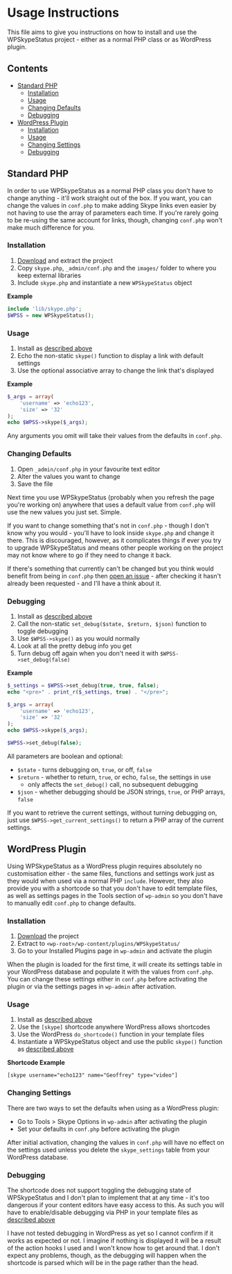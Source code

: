# Usage Instructions #

This file aims to give you instructions on how to install and use the WPSkypeStatus project - either as a normal PHP class or as WordPress plugin.

## Contents ##

* [Standard PHP](#standard-php)
    * [Installation](#installation)
    * [Usage](#usage)
    * [Changing Defaults](#changing-defaults)
    * [Debugging](#debugging)
* [WordPress Plugin](#wordpress-plugin)
    * [Installation](#installation-1)
    * [Usage](#usage-1)
    * [Changing Settings](#changing-settings)
    * [Debugging](#debugging-1)

## Standard PHP ##

In order to use WPSkypeStatus as a normal PHP class you don't have to change anything - it'll work straight out of the box. If you want, you can change the values in `conf.php` to make adding Skype links even easier by not having to use the array of parameters each time. If you're rarely going to be re-using the same account for links, though, changing `conf.php` won't make much difference for you.

### Installation ###

1. [Download](https://github.com/Ultrabenosaurus/WPSkypeStatus/zipball/master) and extract the project
2. Copy `skype.php`, `_admin/conf.php` and the `images/` folder to where you keep external libraries
2. Include `skype.php` and instantiate a new `WPSkypeStatus` object

**Example**

```php
include 'lib/skype.php';
$WPSS = new WPSkypeStatus();
```

### Usage ###

1. Install as [described above](#installation)
2. Echo the non-static `skype()` function to display a link with default settings
3. Use the optional associative array to change the link that's displayed

**Example**

```php
$_args = array(
    'username' => 'echo123',
    'size' => '32'
);
echo $WPSS->skype($_args);
```

Any arguments you omit will take their values from the defaults in `conf.php`.

### Changing Defaults ###

1. Open `_admin/conf.php` in your favourite text editor
2. Alter the values you want to change
3. Save the file

Next time you use WPSkypeStatus (probably when you refresh the page you're working on) anywhere that uses a default value from `conf.php` will use the new values you just set. Simple.

If you want to change something that's not in `conf.php` - though I don't know why you would - you'll have to look inside `skype.php` and change it there. This is discouraged, however, as it complicates things if ever you try to upgrade WPSkypeStatus and means other people working on the project may not know where to go if they need to change it back.

If there's something that currently can't be changed but you think would benefit from being in `conf.php` then [open an issue](https://github.com/Ultrabenosaurus/WPSkypeStatus/issues) - after checking it hasn't already been requested - and I'll have a think about it.

### Debugging ###

1. Install as [described above](#installation)
2. Call the non-static `set_debug($state, $return, $json)` function to toggle debugging
3. Use `$WPSS->skype()` as you would normally
4. Look at all the pretty debug info you get
5. Turn debug off again when you don't need it with `$WPSS->set_debug(false)`

**Example**

```php
$_settings = $WPSS->set_debug(true, true, false);
echo "<pre>" . print_r($_settings, true) . "</pre>";

$_args = array(
    'username' => 'echo123',
    'size' => '32'
);
echo $WPSS->skype($_args);

$WPSS->set_debug(false);
```

All parameters are boolean and optional:

* `$state` - turns debugging on, `true`, or off, `false`
* `$return` - whether to return, `true`, or echo, `false`, the settings in use
    * only affects the `set_debug()` call, no subsequent debugging
* `$json` - whether debugging should be JSON strings, `true`, or PHP arrays, `false`

If you want to retrieve the current settings, without turning debugging on, just use `$WPSS->get_current_settings()` to return a PHP array of the current settings.

## WordPress Plugin ##

Using WPSkypeStatus as a WordPress plugin requires absolutely no customisation either - the same files, functions and settings work just as they would when used via a normal PHP `include`. However, they also provide you with a shortcode so that you don't have to edit template files, as well as settings pages in the Tools section of `wp-admin` so you don't have to manually edit `conf.php` to change defaults.

### Installation ###

1. [Download](https://github.com/Ultrabenosaurus/WPSkypeStatus/zipball/master) the project
2. Extract to `<wp-root>/wp-content/plugins/WPSkypeStatus/`
3. Go to your Installed Plugins page in `wp-admin` and activate the plugin


When the plugin is loaded for the first time, it will create its settings table in your WordPress database and populate it with the values from `conf.php`. You can change these settings either in `conf.php` before activating the plugin or via the settings pages in `wp-admin` after activation.

### Usage ###

1. Install as [described above](#installation-1)
2. Use the `[skype]` shortcode anywhere WordPress allows shortcodes
3. Use the WordPress `do_shortcode()` function in your template files
4. Instantiate a WPSkypeStatus object and use the public `skype()` function as [described above](#usage)

**Shortcode Example**

```
[skype username="echo123" name="Geoffrey" type="video"]
```

### Changing Settings ###

There are two ways to set the defaults when using as a WordPress plugin:

* Go to Tools > Skype Options in `wp-admin` after activating the plugin
* Set your defaults in `conf.php` before activating the plugin

After initial activation, changing the values in `conf.php` will have no effect on the settings used unless you delete the `skype_settings` table from your WordPress database.

### Debugging ###

The shortcode does not support toggling the debugging state of WPSkypeStatus and I don't plan to implement that at any time - it's too dangerous if your content editors have easy access to this. As such you will have to enable/disable debugging via PHP in your template files as [described above](#debugging)

I have not tested debugging in WordPress as yet so I cannot confirm if it works as expected or not. I imagine if nothing is displayed it will be a result of the action hooks I used and I won't know how to get around that. I don't expect any problems, though, as the debugging will happen when the shortcode is parsed which will be in the page rather than the head.